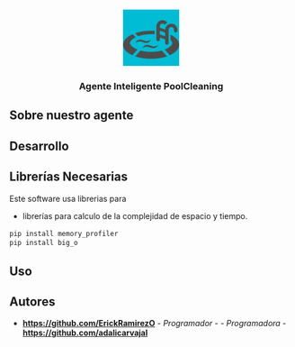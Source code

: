 <br/>
<p align="center">
  <a href="https://github.com/ShaanCoding/BiblioSolution">
    <img src="poologo.png" alt="Logo" width="100" height="100">
  </a>

  <h3 align="center">Agente Inteligente PoolCleaning</h3>

</p>



## Sobre nuestro agente



## Desarrollo 



## Librerías Necesarias 

Este software usa librerias para 

* librerías para calculo de la complejidad de espacio y tiempo.

```py
pip install memory_profiler
pip install big_o
```


## Uso


## Autores

* **https://github.com/ErickRamirezO** - *Programador* - - *Programadora* - **https://github.com/adalicarvajal**
